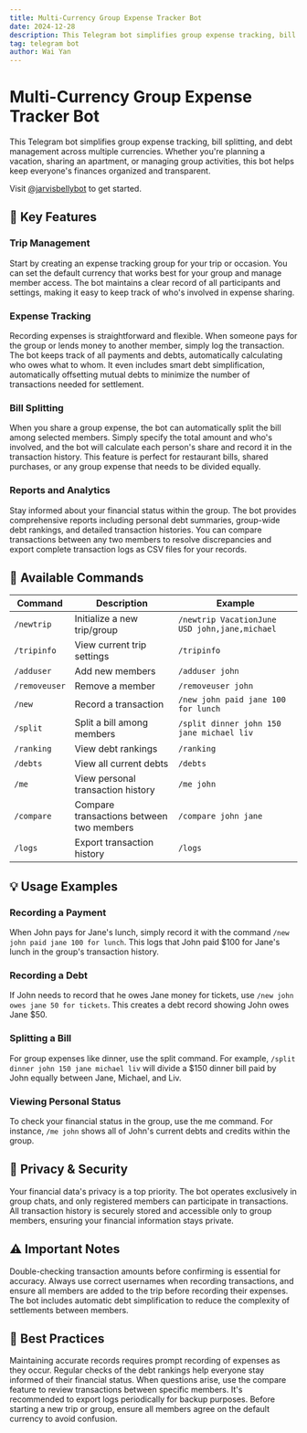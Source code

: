 ```yaml
---
title: Multi-Currency Group Expense Tracker Bot
date: 2024-12-28
description: This Telegram bot simplifies group expense tracking, bill splitting, and debt management across multiple currencies.
tag: telegram bot
author: Wai Yan
---
```


# Multi-Currency Group Expense Tracker Bot

This Telegram bot simplifies group expense tracking, bill splitting, and debt
management across multiple currencies. Whether you're planning a vacation,
sharing an apartment, or managing group activities, this bot helps keep
everyone's finances organized and transparent.

Visit [@jarvisbellybot](https://t.me/jarvisbellybot) to get started.

## 🌟 Key Features

### Trip Management

Start by creating an expense tracking group for your trip or occasion. You can
set the default currency that works best for your group and manage member
access. The bot maintains a clear record of all participants and settings,
making it easy to keep track of who's involved in expense sharing.

### Expense Tracking

Recording expenses is straightforward and flexible. When someone pays for the
group or lends money to another member, simply log the transaction. The bot
keeps track of all payments and debts, automatically calculating who owes what
to whom. It even includes smart debt simplification, automatically offsetting
mutual debts to minimize the number of transactions needed for settlement.

### Bill Splitting

When you share a group expense, the bot can automatically split the bill among
selected members. Simply specify the total amount and who's involved, and the
bot will calculate each person's share and record it in the transaction history.
This feature is perfect for restaurant bills, shared purchases, or any group
expense that needs to be divided equally.

### Reports and Analytics

Stay informed about your financial status within the group. The bot provides
comprehensive reports including personal debt summaries, group-wide debt
rankings, and detailed transaction histories. You can compare transactions
between any two members to resolve discrepancies and export complete transaction
logs as CSV files for your records.

## 📱 Available Commands

| Command       | Description                              | Example                                       |
| ------------- | ---------------------------------------- | --------------------------------------------- |
| `/newtrip`    | Initialize a new trip/group              | `/newtrip VacationJune USD john,jane,michael` |
| `/tripinfo`   | View current trip settings               | `/tripinfo`                                   |
| `/adduser`    | Add new members                          | `/adduser john`                               |
| `/removeuser` | Remove a member                          | `/removeuser john`                            |
| `/new`        | Record a transaction                     | `/new john paid jane 100 for lunch`           |
| `/split`      | Split a bill among members               | `/split dinner john 150 jane michael liv`     |
| `/ranking`    | View debt rankings                       | `/ranking`                                    |
| `/debts`      | View all current debts                   | `/debts`                                      |
| `/me`         | View personal transaction history        | `/me john`                                    |
| `/compare`    | Compare transactions between two members | `/compare john jane`                          |
| `/logs`       | Export transaction history               | `/logs`                                       |

## 💡 Usage Examples

### Recording a Payment

When John pays for Jane's lunch, simply record it with the command
`/new john paid jane 100 for lunch`. This logs that John paid $100 for Jane's
lunch in the group's transaction history.

### Recording a Debt

If John needs to record that he owes Jane money for tickets, use
`/new john owes jane 50 for tickets`. This creates a debt record showing John
owes Jane $50.

### Splitting a Bill

For group expenses like dinner, use the split command. For example,
`/split dinner john 150 jane michael liv` will divide a $150 dinner bill paid by
John equally between Jane, Michael, and Liv.

### Viewing Personal Status

To check your financial status in the group, use the me command. For instance,
`/me john` shows all of John's current debts and credits within the group.

## 🔐 Privacy & Security

Your financial data's privacy is a top priority. The bot operates exclusively in
group chats, and only registered members can participate in transactions. All
transaction history is securely stored and accessible only to group members,
ensuring your financial information stays private.

## ⚠️ Important Notes

Double-checking transaction amounts before confirming is essential for accuracy.
Always use correct usernames when recording transactions, and ensure all members
are added to the trip before recording their expenses. The bot includes
automatic debt simplification to reduce the complexity of settlements between
members.

## 🤝 Best Practices

Maintaining accurate records requires prompt recording of expenses as they
occur. Regular checks of the debt rankings help everyone stay informed of their
financial status. When questions arise, use the compare feature to review
transactions between specific members. It's recommended to export logs
periodically for backup purposes. Before starting a new trip or group, ensure
all members agree on the default currency to avoid confusion.

